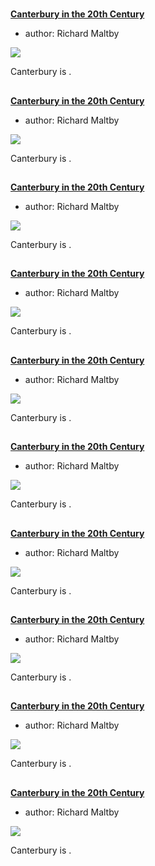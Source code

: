 <param ve-config 
       title="Canterbury"
       banner="images/20c.jpg"
       layout="index">

#

##
**[Canterbury in the 20th Century](/canterbury/20c-canterbury-overview)**

- author: Richard Maltby

![](https://dev.visual-essays.app/thumbnail?url=https://raw.githubusercontent.com/kent-map/kent/main/canterbury/images/xxx.JPG)

Canterbury is .

##
**[Canterbury in the 20th Century](/canterbury/20c-canterbury-overview)**

- author: Richard Maltby

![](https://dev.visual-essays.app/thumbnail?url=https://raw.githubusercontent.com/kent-map/kent/main/canterbury/images/xxx.JPG)

Canterbury is .

##
**[Canterbury in the 20th Century](/canterbury/20c-canterbury-overview)**

- author: Richard Maltby

![](https://dev.visual-essays.app/thumbnail?url=https://raw.githubusercontent.com/kent-map/kent/main/canterbury/images/xxx.JPG)

Canterbury is .

##
**[Canterbury in the 20th Century](/canterbury/20c-canterbury-overview)**

- author: Richard Maltby

![](https://dev.visual-essays.app/thumbnail?url=https://raw.githubusercontent.com/kent-map/kent/main/canterbury/images/xxx.JPG)

Canterbury is .

##
**[Canterbury in the 20th Century](/canterbury/20c-canterbury-overview)**

- author: Richard Maltby

![](https://dev.visual-essays.app/thumbnail?url=https://raw.githubusercontent.com/kent-map/kent/main/canterbury/images/xxx.JPG)

Canterbury is .

##
**[Canterbury in the 20th Century](/canterbury/20c-canterbury-overview)**

- author: Richard Maltby

![](https://dev.visual-essays.app/thumbnail?url=https://raw.githubusercontent.com/kent-map/kent/main/canterbury/images/xxx.JPG)

Canterbury is .






##
**[Canterbury in the 20th Century](/canterbury/20c-canterbury-overview)**

- author: Richard Maltby

![](https://dev.visual-essays.app/thumbnail?url=https://raw.githubusercontent.com/kent-map/kent/main/canterbury/images/xxx.JPG)

Canterbury is .

##
**[Canterbury in the 20th Century](/canterbury/20c-canterbury-overview)**

- author: Richard Maltby

![](https://dev.visual-essays.app/thumbnail?url=https://raw.githubusercontent.com/kent-map/kent/main/canterbury/images/xxx.JPG)

Canterbury is .

##
**[Canterbury in the 20th Century](/canterbury/20c-canterbury-overview)**

- author: Richard Maltby

![](https://dev.visual-essays.app/thumbnail?url=https://raw.githubusercontent.com/kent-map/kent/main/canterbury/images/xxx.JPG)

Canterbury is .

##
**[Canterbury in the 20th Century](/canterbury/20c-canterbury-overview)**

- author: Richard Maltby

![](https://dev.visual-essays.app/thumbnail?url=https://raw.githubusercontent.com/kent-map/kent/main/canterbury/images/xxx.JPG)

Canterbury is .
